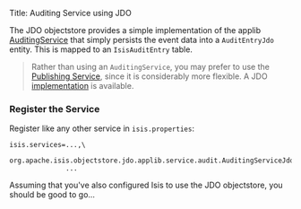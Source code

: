 Title: Auditing Service using JDO

The JDO objectstore provides a simple implementation of the applib [AuditingService](../../../../reference/services/auditing-service.html) that simply persists the event data into a `AuditEntryJdo` entity.  This is mapped to an `IsisAuditEntry` table.

> Rather than using an `AuditingService`, you may prefer to use the [Publishing Service](../../../../reference/services/publishing-service.html), since it is considerably more flexible.  A JDO [implementation](./publishing-service-jdo.html) is available.

### Register the Service

Register like any other service in `isis.properties`:

    isis.services=...,\
                  org.apache.isis.objectstore.jdo.applib.service.audit.AuditingServiceJdo,\
                  ...

Assuming that you've also configured Isis to use the JDO objectstore, you should be good to go...
